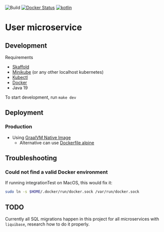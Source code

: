 ![Build](https://img.shields.io/github/actions/workflow/status/hulkdx/findprofessional-backend-user/push.yml?branch=main)
[![Docker Status](https://badgen.net/docker/size/hulkdx/ff-user/v1/amd64?icon=docker&label=docker&url)](https://hub.docker.com/repository/docker/hulkdx/ff-user)
[![kotlin](https://img.shields.io/badge/kotlin-1.9.0-blue.svg?logo=kotlin)](http://kotlinlang.org)

# User microservice

## Development
Requirements
- [Skaffold](https://skaffold.dev/docs/install/)
- [Minikube](https://minikube.sigs.k8s.io/docs/start/) (or any other localhost kubernetes)
- [Kubectl](https://kubernetes.io/docs/tasks/tools/)
- [Docker](https://docs.docker.com/get-docker/)
- Java 19

To start development, run `make dev`
## Deployment
### Production
- Using [GraalVM Native Image](https://docs.spring.io/spring-boot/docs/current/reference/htmlsingle/#native-image)
  - Alternative can use [Dockerfile alpine](https://github.com/hulkdx/findprofessional-backend-user/blob/4fff3b93eef556a382eb807c6d9f49d40eaa8f64/deploy/Dockerfile)

## Troubleshooting

### Could not find a valid Docker environment
If running integrationTest on MacOS, this would fix it:
```sh
sudo ln -s $HOME/.docker/run/docker.sock /var/run/docker.sock
```

## TODO
Currently all SQL migrations happen in this project for all microservices with `liquibase`, research how to do it properly.
